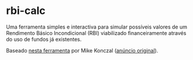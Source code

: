 # rbi-calc
Uma ferramenta simples e interactiva para simular possíveis valores de um Rendimento Básico Incondicional (RBI)
viabilizado financeiramente através do uso de fundos já existentes.

Baseado [nesta ferramenta](https://91990d906718a1b66896d27b38cf3179775d4c68.googledrive.com/host/0B68HCFLtgK_QTHRGWGZBTkRNQjQ/UBI_calculator.html)
por Mike Konczal ([anúncio original](http://www.nextnewdeal.net/rortybomb/beta-universal-basic-income-calculator)).
